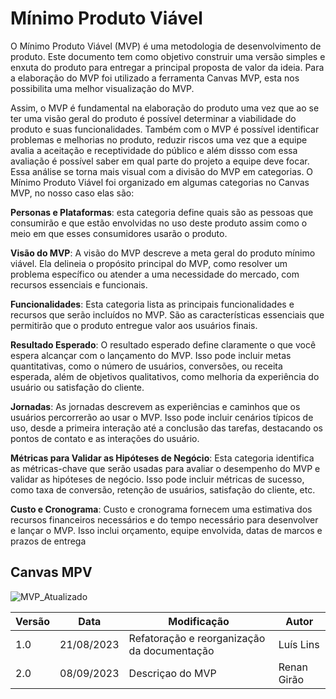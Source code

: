 # Mínimo Produto Viável

O Mínimo Produto Viável (MVP) é uma metodologia de desenvolvimento de produto. Este documento tem como objetivo construir uma versão simples e enxuta do produto para entregar a principal proposta de valor da ideia. Para a elaboração do MVP foi utilizado a ferramenta Canvas MVP, esta nos possibilita uma melhor visualização do MVP.

Assim, o MVP é fundamental na elaboração do produto uma vez que ao se ter uma visão geral do produto é possível determinar a viabilidade do produto e suas funcionalidades. Também com o MVP é possível identificar problemas e melhorias no produto, reduzir riscos uma vez que a equipe avalia a aceitação e receptividade do público e além dissso com essa avaliação é possível saber em qual parte do projeto a equipe deve focar. Essa análise se torna mais visual com a divisão do MVP em categorias. O Mínimo Produto Viável foi organizado em algumas categorias no Canvas MVP, no nosso caso elas são:

**Personas e Plataformas**: esta categoria define quais são as pessoas que consumirão e que estão envolvidas no uso deste produto assim como o meio em que esses consumidores usarão o produto.

**Visão do MVP**: A visão do MVP descreve a meta geral do produto mínimo viável. Ela delineia o propósito principal do MVP, como resolver um problema específico ou atender a uma necessidade do mercado, com recursos essenciais e funcionais.

**Funcionalidades**: Esta categoria lista as principais funcionalidades e recursos que serão incluídos no MVP. São as características essenciais que permitirão que o produto entregue valor aos usuários finais.

**Resultado Esperado**: O resultado esperado define claramente o que você espera alcançar com o lançamento do MVP. Isso pode incluir metas quantitativas, como o número de usuários, conversões, ou receita esperada, além de objetivos qualitativos, como melhoria da experiência do usuário ou satisfação do cliente.

**Jornadas**: As jornadas descrevem as experiências e caminhos que os usuários percorrerão ao usar o MVP. Isso pode incluir cenários típicos de uso, desde a primeira interação até a conclusão das tarefas, destacando os pontos de contato e as interações do usuário.

**Métricas para Validar as Hipóteses de Negócio**: Esta categoria identifica as métricas-chave que serão usadas para avaliar o desempenho do MVP e validar as hipóteses de negócio. Isso pode incluir métricas de sucesso, como taxa de conversão, retenção de usuários, satisfação do cliente, etc.

**Custo e Cronograma**: Custo e cronograma fornecem uma estimativa dos recursos financeiros necessários e do tempo necessário para desenvolver e lançar o MVP. Isso inclui orçamento, equipe envolvida, datas de marcos e prazos de entrega

## Canvas MPV

![MVP_Atualizado](https://github.com/ResidenciaTICBrisa/06_AcompanhamentoEnsinoMedio/assets/137415620/b5e861ff-9f07-4b8b-b57c-3e78c3e79dcc)

| Versão | Data       | Modificação                                 | Autor       |
| ------ | ---------- | ------------------------------------------- | ----------- |
| 1.0    | 21/08/2023 | Refatoração e reorganização da documentação | Luís Lins   |
| 2.0    | 08/09/2023 | Descriçao do MVP                            | Renan Girão |
